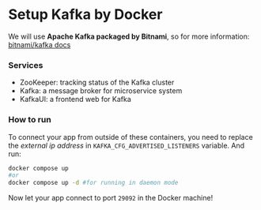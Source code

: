 # Setup Kafka by Docker
We will use **Apache Kafka packaged by Bitnami**, so for more information: [bitnami/kafka docs](https://hub.docker.com/r/bitnami/kafka)
### Services
- ZooKeeper: tracking status of the Kafka cluster
- Kafka: a message broker for microservice system
- KafkaUI: a frontend web for Kafka
### How to run
To connect your app from outside of these containers, you need to replace the *external ip address* in `KAFKA_CFG_ADVERTISED_LISTENERS` variable. And run:
```bash
docker compose up
#or
docker compose up -d #for running in daemon mode
```
Now let your app connect to port `29092` in the Docker machine!